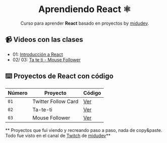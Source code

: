<div align="center">

# Aprendiendo React ⚛️

Curso para aprender **React** basado en proyectos by [midudev](https://github.com/midudev).
</div>

## 📹 Videos con las clases

- 01: [Introducción a React](https://www.youtube.com/watch?v=7iobxzd_2wY)
- 02/ 03: [Ta te ti - Mouse Follower](https://www.youtube.com/watch?v=qkzcjwnueLA)

## ⌨️ Proyectos de React con código

| Número | Proyecto | Código |
| --- | --- | --- |
| `01` | Twitter Follow Card | [Ver](projects/01-twitter-follow-card/) |
| `02` | Ta-te-ti | [Ver](projects/02-ta-te-ti/) |
| `03` | Mouse Follower | [Ver](projects/03-mouse-follower/) |




** Proyectos que fui viendo y recreando paso a paso, nada de copy&paste.
Todo fue visto en el canal de [Twitch](https://twitch.tv/midudev) de [midudev](https://twitter.com/midudev)**
